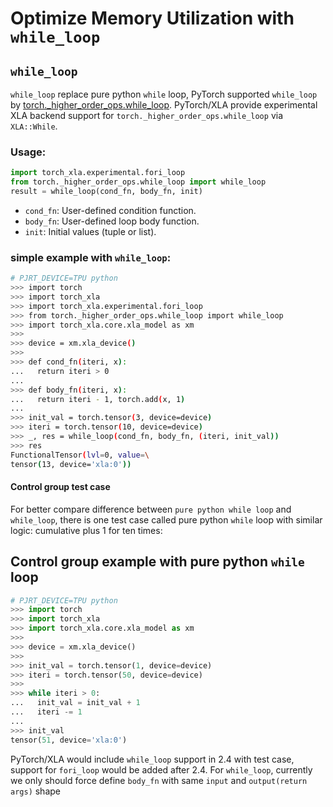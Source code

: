 # Optimize Memory Utilization with `while_loop`

## `while_loop`

`while_loop` replace pure python `while` loop, PyTorch supported
`while_loop` by
[torch.\_higher_order_ops.while_loop](https://github.com/pytorch/pytorch/blob/62311257adb902d6a4ea98809c88895af1dbbf2b/torch/_higher_order_ops/while_loop.py#L66).
PyTorch/XLA provide experimental XLA backend support for
`torch._higher_order_ops.while_loop` via `XLA::While`.

### Usage:

``` python
import torch_xla.experimental.fori_loop
from torch._higher_order_ops.while_loop import while_loop
result = while_loop(cond_fn, body_fn, init)
```

-   `cond_fn`: User-defined condition function.
-   `body_fn`: User-defined loop body function.
-   `init`: Initial values (tuple or list).

### simple example with `while_loop`:

``` bash
# PJRT_DEVICE=TPU python
>>> import torch
>>> import torch_xla
>>> import torch_xla.experimental.fori_loop
>>> from torch._higher_order_ops.while_loop import while_loop
>>> import torch_xla.core.xla_model as xm
>>>
>>> device = xm.xla_device()
>>>
>>> def cond_fn(iteri, x):
...   return iteri > 0
...
>>> def body_fn(iteri, x):
...   return iteri - 1, torch.add(x, 1)
...
>>> init_val = torch.tensor(3, device=device)
>>> iteri = torch.tensor(10, device=device)
>>> _, res = while_loop(cond_fn, body_fn, (iteri, init_val))
>>> res
FunctionalTensor(lvl=0, value=\
tensor(13, device='xla:0'))
```

#### Control group test case

For better compare difference between `pure python while loop` and
`while_loop`, there is one test case called pure python `while` loop
with similar logic: cumulative plus 1 for ten times:

## Control group example with pure python `while` loop

``` python
# PJRT_DEVICE=TPU python
>>> import torch
>>> import torch_xla
>>> import torch_xla.core.xla_model as xm
>>>
>>> device = xm.xla_device()
>>>
>>> init_val = torch.tensor(1, device=device)
>>> iteri = torch.tensor(50, device=device)
>>>
>>> while iteri > 0:
...   init_val = init_val + 1
...   iteri -= 1
...
>>> init_val
tensor(51, device='xla:0')
```

PyTorch/XLA would include `while_loop` support in 2.4 with test case,
support for `fori_loop` would be added after 2.4. For `while_loop`,
currently we only should force define `body_fn` with same `input` and
`output(return args)` shape
